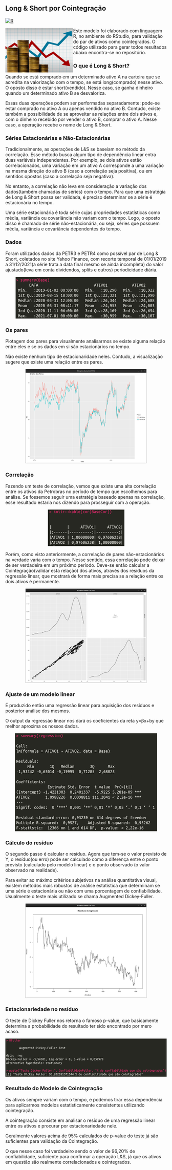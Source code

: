 ## Long & Short por Cointegração

[![R](https://img.shields.io/badge/RStudio-1.4-green)](#)

<a href='https://github.com/jamesgilbs/portifolio/tree/main/longshort-cointegracao'><img src='https://github.com/jamesgilbs/portifolio/blob/main/longshort-cointegracao/figures/long-short.jpg' align="left" height="139" /></a>

Este modelo foi elaborado com linguagem R, no ambiente do RStudio, para validação do par de ativos como cointegrados. O código utilizado para gerar todos resultados abaixo encontra-se no repositório.

### O que é Long & Short?
Quando se está comprado em um determinado ativo A na carteira que se acredita na valorização com o tempo, se está long(comprado) nesse ativo. O oposto disso é estar short(vendido). Nesse caso, se ganha dinheiro quando um determinado ativo B se desvaloriza.

Essas duas operações podem ser performadas separadamente: pode-se estar comprado no ativo A ou apenas vendido no ativo B. Contudo, existe também a possibilidade de se aproveitar as relações entre dois ativos e, com o dinheiro recebido por vender o ativo B, comprar o ativo A. Nesse caso, a operação recebe o nome de Long & Short.

### Séries Estacionárias e Não-Estacionárias
Tradicionalmente, as operações de L&S se baseiam no método da correlação. Esse método busca algum tipo de dependência linear entra duas variáveis independentes. Por exemplo, se dois ativos estão correlacionados, uma variação em um ativo A corresponde a uma variação na mesma direção do ativo B (caso a correlação seja positiva), ou em sentidos opostos (caso a correlação seja negativa).

No entanto, a correlação não leva em consideração a variação dos dados(também chamadas de séries) com o tempo. Para que uma estratégia de Long & Short possa ser validada, é preciso determinar se a série é estacionária no tempo.

Uma série estacionária é toda série cujas propriedades estatísticas como média, variância ou covariância não variam com o tempo. Logo, o oposto disso é chamado de série não-estacionária, ou seja, séries que possuem média, variância e covariância dependentes do tempo.

### Dados
Foram utilizados dados da PETR3 e PETR4 como possível par de Long & Short, coletados no site Yahoo Finance, com recorte temporal de 01/01/2019 a 31/12/2021(a série trata a data final mesmo se ainda incompleta) do valor ajustado(leva em conta dividendos, splits e outros) periodicidade diária.

<p align="center">
  <img width="" height="" src="figures/summary-longshort.png">
</p>

### Os pares
Plotagem dos pares para visualmente analisarmos se existe alguma relação entre eles e se os dados em si são estacionários no tempo.

Não existe nenhum tipo de estacionaridade neles. Contudo, a visualização sugere que existe uma relação entre os pares.

<p align="center">
  <img width="75%" height="75%" src="figures/pairs.png">
</p>

### Correlação
Fazendo um teste de correlação, vemos que existe uma alta correlação entre os ativos da Petrobras no período de tempo que escolhemos para análise. Se fossemos seguir uma estratégia baseado apenas na correlação, esse resultado estaria nos dizendo para prosseguir com a operação.

<p align="center">
  <img width="" height="" src="figures/corr.png">
</p> 

Porém, como visto anteriormente, a correlação de pares não-estacionários na verdade varia com o tempo. Nesse sentido, essa correlação pode deixar de ser verdadeira em um próximo período. Deve-se então calcular a Cointegração(validar esta relação) dos ativos, através dos resíduos da regressão linear, que mostrará de forma mais precisa se a relação entre os dois ativos é permanente.

<p align="center">
  <img width="75%" height="75%" src="figures/resid.png">
</p> 

### Ajuste de um modelo linear
É produzido então uma regressão linear para aquisição dos resíduos e posterior análise dos mesmos.

O output da regressão linear nos dará os coeficientes da reta y=βx+by que melhor aproxima os nossos dados.

<p align="center">
  <img width="" height="" src="figures/regres.png">
</p> 

### Cálculo do resíduo
O segundo passo é calcular o resíduo. Agora que tem-se o valor previsto de Y, o resíduo(ou erro) pode ser calculado como a diferença entre o ponto previsto (calculado pelo modelo linear) e o ponto observado (o valor observado na realidade).

Para evitar ao máximo critérios subjetivos na análise quantitativa visual, existem métodos mais robustos de análise estatística que determinam se uma série é estacionária ou não com uma porcentagem de confiabilidade. Usualmente o teste mais utilizado se chama Augmented Dickey-Fuller.

<p align="center">
  <img width="75%" height="75%" src="figures/resireg.png">
</p> 

### Estacionariedade no resíduo
O teste de Dickey Fuller nos retorna o famoso p-value, que basicamente determina a probabilidade do resultado ter sido encontrado por mero acaso.

<p align="center">
  <img width="" height="" src="figures/dfuller.png">
</p> 

### Resultado do Modelo de Cointegração
Os ativos sempre variam com o tempo, e podemos tirar essa dependência para aplicarmos modelos estatisticamente consistentes utilizando cointegração.

A cointegração consiste em analisar o resíduo de uma regressão linear entre os ativos e procurar por estacionariedade nele. 

Geralmente valores acima de 95% calculados de p-value do teste já são suficientes para validação da Cointegração.

O que nesse caso foi verdadeiro sendo o valor de 96,20% de confiabilidade, suficiente para confirmar a operação L&S, já que os ativos em questão são realmente correlacionados e cointegrados.
